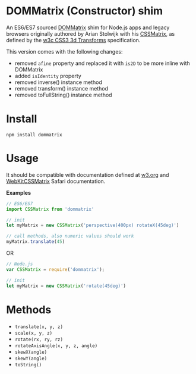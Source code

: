 # DOMMatrix (Constructor) shim

An ES6/ES7 sourced [DOMMatrix](https://developer.mozilla.org/en-US/docs/Web/API/DOMMatrix) shim for Node.js apps and legacy browsers originally authored by Arian Stolwijk with his [CSSMatrix](https://github.com/arian/CSSMatrix/), as defined by the [w3c CSS3 3d Transforms](http://www.w3.org/TR/2011/WD-css3-2d-transforms-20111215/#cssmatrix-interface) specification.

This version comes with the following changes:
 * removed `afine` property and replaced it with `is2D` to be more inline with DOMMatrix
 * added `isIdentity` property
 * removed inverse() instance method
 * removed transform() instance method
 * removed toFullString() instance method


# Install

```
npm install dommatrix
```

# Usage

It should be compatible with documentation defined at [w3.org](http://www.w3.org/TR/2011/WD-css3-2d-transforms-20111215/#cssmatrix-interface) and [WebKitCSSMatrix](https://developer.apple.com/library/iad/documentation/AudioVideo/Reference/WebKitCSSMatrixClassReference/index.html) Safari documentation.

**Examples**
```js
// ES6/ES7
import CSSMatrix from 'dommatrix'

// init
let myMatrix = new CSSMatrix('perspective(400px) rotateX(45deg)')

// call methods, also numeric values should work
myMatrix.translate(45)
```

OR 
```js
// Node.js
var CSSMatrix = require('dommatrix');

// init
let myMatrix = new CSSMatrix('rotate(45deg)')
```



# Methods

- `translate(x, y, z)`
- `scale(x, y, z)`
- `rotate(rx, ry, rz)`
- `rotateAxisAngle(x, y, z, angle)`
- `skewX(angle)`
- `skewY(angle)`
- `toString()`
